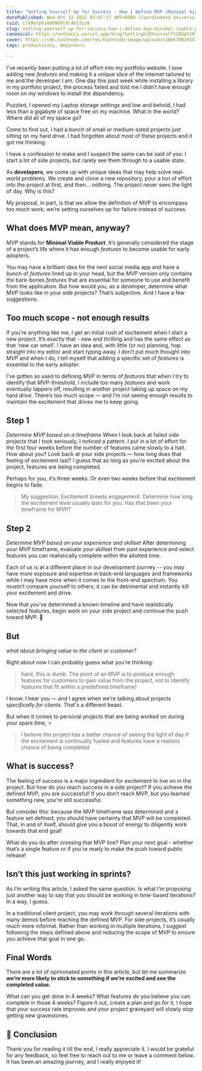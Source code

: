 ```yaml
---
title: "Setting Yourself Up for Success - How I Define MVP (Minimal Viable Product)"
datePublished: Wed Oct 12 2022 03:07:27 GMT+0000 (Coordinated Universal Time)
cuid: cl99a7p6s000009l9c4b13yz8
slug: setting-yourself-up-for-success-how-i-define-mvp-minimal-viable-product
canonical: https://nothanii.vercel.app/blog/Setting%20Yourself%20Up%20for%20Success%20-%20How%20I%20Define%20MVP%20(Minimal%20Viable%20Product)
cover: https://cdn.hashnode.com/res/hashnode/image/upload/v1665700295472/U9_wJYNvT.png
tags: productivity, beginners

---
```



I've recently been putting a lot of effort into my portfolio website. I love adding new _features_ and making it a unique slice of the internet tailored to me and the developer I am. One day this past week while installing a library in my portfolio project, the process failed and told me I didn’t have enough room on my windows to install the dependency.

Puzzled, I opened my Laptop storage settings and low and behold, I had less than a gigabyte of space free on my machine. What in the world? Where did all of my space go?

Come to find out, I had a bunch of small or medium-sized projects just sitting on my hard drive. I had forgotten about most of these projects and it got me thinking:

I have a confession to make and I suspect the same can be said of you: I start a lot of side projects, but rarely see them through to a usable state.

As **developers**, we come up with unique ideas that may help solve real-world problems. We create and clone a new repository, pour a ton of effort into the project at first, and then… nothing. The project never sees the light of day. Why is this?

My proposal, in part, is that we allow the definition of MVP to encompass too much work; we’re setting ourselves up for failure instead of success.

## What does MVP mean, anyway?

_MVP_ stands for **Minimal Viable Product**. It’s generally considered the stage of a project’s life where it has enough _features_ to become usable for early adopters.

You may have a brilliant idea for the next social media app and have a bunch of _features_ lined up in your head, but the _MVP_ version only contains the bare-bones _features_ that are essential for someone to use and benefit from the application. But how would you, as a developer, determine what _MVP_ looks like in your side projects? That’s subjective. And I have a few suggestions.

## Too much scope - not enough results

If you’re anything like me, I get an initial rush of excitement when I start a new project. It’s exactly that - new and thrilling and has the same effect as that ‘new car smell’. I have an idea and, with little (or no) planning, hop straight into my editor and start typing away. I don’t put much thought into _MVP_ and when I do, I tell myself that adding a specific set of _features_ is essential to the early adopter.

I’ve gotten so used to defining _MVP_ in terms of _features_ that when I try to identify that _MVP_-threshold, I include too many _features_ and work eventually tappers off, resulting in another project taking up space on my hard drive. There’s too much scope — and I’m not seeing enough results to maintain the excitement that drives me to keep going.

## Step 1

_Determine MVP based on a timeframe_
When I look back at failed side projects that I took seriously, I noticed a pattern. I put in a lot of effort for the first four weeks before the number of features came slowly to a halt. How about you? Look back at your side projects — how long does that feeling of excitement last? I guess that as long as you’re excited about the project, features are being completed.

Perhaps for you, it’s three weeks. Or even two weeks before that excitement begins to fade.

> My suggestion: Excitement breeds engagement. Determine how long the excitement level usually lasts for you. Has that been your timeframe for MVP?

## Step 2

_Determine MVP based on your experience and skillset_
After determining your MVP timeframe, evaluate your skillset from past experience and select features you can realistically complete within the allotted time.

Each of us is at a different place in our development journey -- you may have more exposure and expertise in back-end languages and frameworks while I may have more when it comes to the front-end spectrum. You mustn’t compare yourself to others; it can be detrimental and instantly kill your excitement and drive.

Now that you’ve determined a known timeline and have realistically selected features, begin work on your side project and continue the push toward MVP. 🎉

## But

_what about bringing value to the client or customer?_

Right about now I can probably guess what you’re thinking:

> hanii, this is dumb. The point of an MVP is to produce enough features for customers to gain value from the project, not to identify features that fit within a predefined timeframe!

I know. I hear you — and I agree when we’re talking about projects _specifically for clients_. That's a different beast.

But when it comes to personal projects that are being worked on during your spare time, >
> I believe the project has a better chance of seeing the light of day if the excitement is continually fueled and features have a realistic chance of being completed.

## What is success?

The feeling of success is a major ingredient for excitement to live on in the project. But how do you reach success in a side project? If you achieve the defined MVP, you are successful! If you don’t reach MVP, but you learned something new, you’re still successful.

But consider this: because the MVP timeframe was determined and a feature set defined, you should have certainty that MVP will be completed. That, in and of itself, should give you a boost of energy to diligently work towards that end goal!

What do you do after crossing that MVP line? Plan your next goal - whether that’s a single feature or if you’re ready to make the push toward public release!

## Isn’t this just working in sprints?

As I’m writing this article, I asked the same question. Is what I’m proposing just another way to say that you should be working in time-based iterations? In a way, I guess.

In a traditional client project, you may work through several iterations with many demos before reaching the defined MVP. For side projects, it’s usually much more informal. Rather than working in multiple iterations, I suggest following the steps defined above and reducing the scope of MVP to ensure you achieve that goal in one go.

## Final Words

There are a lot of opinionated points in this article, but let me summarize
**we’re more likely to stick to something if we’re excited and see the completed value.**

What can you get done in 4 weeks? What features do you believe you can complete in those 4 weeks? Figure it out, create a plan and go for it. I hope that your success rate improves and your project graveyard will slowly stop getting new gravestones.


## 🙏 Conclusion
Thank you for reading it till the end, I really appreciate it. I would be grateful for any feedback, so feel free to reach out to me or leave a comment below. It has been an amazing journey, and I really enjoyed it!